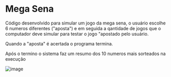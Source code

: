 # Mega Sena

Código desenvolvido para simular um jogo da mega sena, o usuário escolhe 6 numeros diferentes ("aposta") e em seguida a qantidade de jogos que o computador deve simular para testar o jogo "apostado pelo usuário.

Quando a "aposta" é acertada o programa termina.

Após o termino o sistema faz um resumo dos 10 numeros mais sorteados na execução 

![image](https://user-images.githubusercontent.com/65199533/114113304-b0a3eb80-98b4-11eb-92f1-b3aa517c8b89.png)
